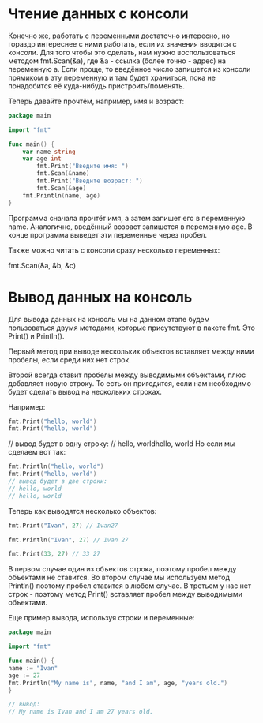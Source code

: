 # Чтение данных с консоли
Конечно же, работать с переменными достаточно интересно, но гораздо интереснее с ними работать, если их значения вводятся с консоли. Для того чтобы это сделать, нам нужно воспользоваться методом fmt.Scan(&a), где &a - ссылка (более точно - адрес) на переменную a. Если проще, то введённое число запишется из консоли прямиком в эту переменную и там будет храниться, пока не понадобится её куда-нибудь пристроить/поменять.

Теперь давайте прочтём, например, имя и возраст:
```go
package main

import "fmt"

func main() {
    var name string
    var age int
        fmt.Print("Введите имя: ")
        fmt.Scan(&name)
        fmt.Print("Введите возраст: ")
        fmt.Scan(&age)
	fmt.Println(name, age)
}
```

    
Программа сначала прочтёт имя, а затем запишет его в переменную name. Аналогично, введённый возраст запишется в переменную age. В конце программа выведет эти переменные через пробел.

Также можно читать с консоли сразу несколько переменных:

fmt.Scan(&a, &b, &c)

# Вывод данных на консоль
Для вывода данных на консоль мы на данном этапе будем пользоваться двумя методами, которые присутствуют в пакете fmt. Это Print() и Println().

Первый метод при выводе нескольких объектов вставляет между ними пробелы, если среди них нет строк.

Второй всегда ставит пробелы между выводимыми объектами, плюс добавляет новую строку. То есть он пригодится, если нам необходимо будет сделать вывод на нескольких строках.

Например:
```go
fmt.Print("hello, world")
fmt.Print("hello, world")
```

// вывод будет в одну строку:
// hello, worldhello, world
Но если мы сделаем вот так:

```go
fmt.Println("hello, world")
fmt.Print("hello, world")
// вывод будет в две строки:
// hello, world
// hello, world
```

Теперь как выводятся несколько объектов:
```go
fmt.Print("Ivan", 27) // Ivan27

fmt.Println("Ivan", 27) // Ivan 27

fmt.Print(33, 27) // 33 27
```

В первом случае один из объектов строка, поэтому пробел между объектами не ставится. Во втором случае мы используем метод Println()  поэтому пробел ставится в любом случае. В третьем у нас нет строк - поэтому метод Print()   вставляет пробел между выводимыми объектами.

Еще пример вывода, используя строки и переменные:
```go
package main

import "fmt"

func main() {
name := "Ivan"
age := 27
fmt.Println("My name is", name, "and I am", age, "years old.")
}

// вывод:
// My name is Ivan and I am 27 years old.
```
